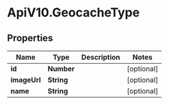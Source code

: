 # ApiV10.GeocacheType

## Properties

Name | Type | Description | Notes
------------ | ------------- | ------------- | -------------
**id** | **Number** |  | [optional] 
**imageUrl** | **String** |  | [optional] 
**name** | **String** |  | [optional] 


